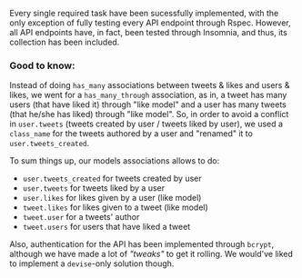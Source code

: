 Every single required task have been sucessfully implemented, with the only exception of fully testing every API endpoint through Rspec. However, all API endpoints have, in fact, been tested through Insomnia, and thus, its collection has been included.


### Good to know: 

Instead of doing `has_many` associations between tweets & likes and users & likes, we went for a `has_many_through` association, as in, a tweet has many users (that have liked it) through "like model" and a user has many tweets (that he/she has liked) through "like model". So, in order to avoid a conflict in `user.tweets` (tweets created by user / tweets liked by user), we used a `class_name` for the tweets authored by a user and "renamed" it to `user.tweets_created`. 

To sum things up, our models associations allows to do:

- `user.tweets_created` for tweets created by user
- `user.tweets` for tweets liked by a user
- `user.likes` for likes given by a user (like model)
- `tweet.likes` for likes given to a tweet (like model)
- `tweet.user` for a tweets' author
- `tweet.users` for users that have liked a tweet

Also, authentication for the API has been implemented through `bcrypt`, although we have made a lot of *"tweaks"* to get it rolling. We would've liked to implement a `devise`-only solution though.

